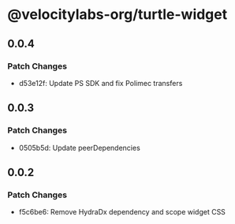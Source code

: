 # @velocitylabs-org/turtle-widget

## 0.0.4

### Patch Changes

- d53e12f: Update PS SDK and fix Polimec transfers

## 0.0.3

### Patch Changes

- 0505b5d: Update peerDependencies

## 0.0.2

### Patch Changes

- f5c6be6: Remove HydraDx dependency and scope widget CSS
